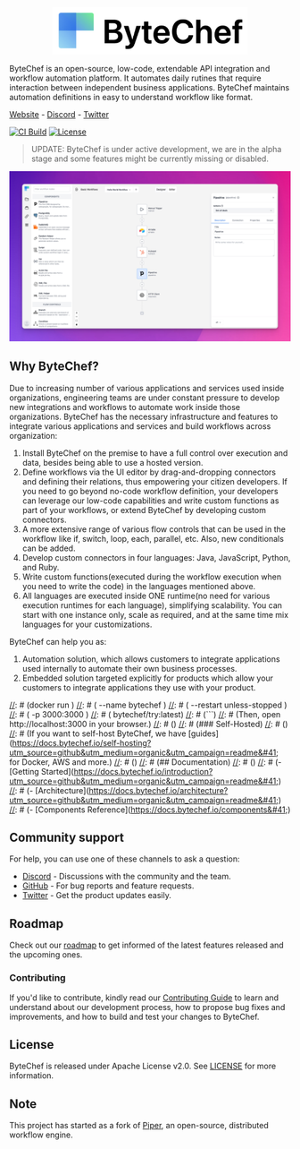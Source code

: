 <p align="center">
<a href="https://www.bytechef.io?utm_source=github&utm_medium=organic&utm_campaign=readme">
  <img src="static/bytechef_logo.png" alt="ByteChef Logo" width="350">
</a>
</p>

ByteChef is an open-source, low-code, extendable API integration and workflow automation platform. It automates daily rutines that require interaction between independent business applications. ByteChef maintains automation definitions in easy to understand workflow like format.

[//]: # ([Website]&#40;https://www.bytechef.io?utm_source=github&utm_medium=organic&utm_campaign=readme&#41; • [Docs]&#40;https://docs.bytechef.io?utm_source=github&utm_medium=organic&utm_campaign=readme&#41; • [Blog]&#40;https://blog.bytechef.io?utm_source=github&utm_medium=organic&utm_campaign=readme&#41; • [Discord]&#40;https://discord.gg/JcNSqJ7vK8; • [Forum]&#40;https://github.com/bytechefhq/bytechef/discussions&#41; • [Twitter]&#40;https://twitter.com/bytechefhq&#41;)

[Website](https://www.bytechef.io?utm_source=github&utm_medium=organic&utm_campaign=readme) - [Discord](https://discord.gg/JcNSqJ7vK8) - [Twitter](https://twitter.com/bytechefhq)

[![CI Build](https://github.com/bytechefhq/bytechef/actions/workflows/build_push.yml/badge.svg)](https://github.com/bytechefhq/bytechef/actions/workflows/build_push.yml) [![License](https://img.shields.io/static/v1?label=license&message=Apache&nbsp;v2.0&color=brightgreen)](https://github.com/bytechefhq/bytechef/blob/master/LICENSE)

> UPDATE: ByteChef is under active development, we are in the alpha stage and some features might be currently missing or disabled.

<img src="static/screenshot.png" alt="ByteChef Screenshot" style="max-width: 100%;">

## Why ByteChef?

Due to increasing number of various applications and services used inside organizations, engineering teams are under constant pressure to develop new integrations and workflows to automate work inside those organizations.
ByteChef has the necessary infrastructure and features to integrate various applications and services and build workflows across organization:

1. Install ByteChef on the premise to have a full control over execution and data, besides being able to use a hosted version.
2. Define workflows via the UI editor by drag-and-dropping connectors and defining their relations, thus empowering your citizen developers. If you need to go beyond no-code workflow definition, your developers can leverage our low-code capabilities and write custom functions as part of your workflows, or extend ByteChef by developing custom connectors.
3. A more extensive range of various flow controls that can be used in the workflow like if, switch, loop, each, parallel, etc. Also, new conditionals can be added.
4. Develop custom connectors in four languages: Java, JavaScript, Python, and Ruby.
5. Write custom functions(executed during the workflow execution when you need to write the code) in the languages mentioned above.
6. All languages are executed inside ONE runtime(no need for various execution runtimes for each language), simplifying scalability. You can start with one instance only, scale as required, and at the same time mix languages for your customizations.

ByteChef can help you as:

1. Automation solution, which allows customers to integrate applications used internally to automate their own business processes.
2. Embedded solution targeted explicitly for products which allow your customers to integrate applications they use with your product.

[//]: # (## Getting Started)
[//]: # ()
[//]: # (### ByteChef Cloud)
[//]: # ()
[//]: # ([ByteChef Cloud]&#40;https://app.bytechef.io?utm_source=github&utm_medium=organic&utm_campaign=readme&#41; is the fastest way to get started with ByteChef. It provides managed infrastructure as well as an instant and free trial access for development projects and proofs of concept.)
[//]: # ()
[//]: # (<a href="https://app.bytechef.io?utm_source=github&utm_medium=organic&utm_campaign=readme"><img src="static/button_get-started-now.png" alt="Get started now" width="200px"></a>)
[//]: # ()
[//]: # (For a step-by-step guide on ByteChef Cloud, [see the docs]&#40;https://docs.bytechef.io/cloud/getting-started?utm_medium=organic&utm_campaign=readme&#41;.)
[//]: # ()
[//]: # (### Try using Docker)
[//]: # ()
[//]: # (Want to give ByteChef a quick spin on your local machine? You can run the following command from your terminal to have ByteChef up and running right away.)
[//]: # ()
[//]: # (```bashTaskHandler)
[//]: # (docker run \)
[//]: # (  --name bytechef \)
[//]: # (  --restart unless-stopped \)
[//]: # (  -p 3000:3000 \)
[//]: # (  bytechef/try:latest)
[//]: # (```)
[//]: # (Then, open http://localhost:3000 in your browser.)
[//]: # ()
[//]: # (### Self-Hosted)
[//]: # ()
[//]: # (If you want to self-host ByteChef, we have [guides]&#40;https://docs.bytechef.io/self-hosting?utm_source=github&utm_medium=organic&utm_campaign=readme&#41; for Docker, AWS and more.)
[//]: # ()
[//]: # (## Documentation)
[//]: # ()
[//]: # (- [Getting Started]&#40;https://docs.bytechef.io/introduction?utm_source=github&utm_medium=organic&utm_campaign=readme&#41;)
[//]: # (- [Architecture]&#40;https://docs.bytechef.io/architecture?utm_source=github&utm_medium=organic&utm_campaign=readme&#41;)
[//]: # (- [Components Reference]&#40;https://docs.bytechef.io/components&#41;)

## Community support

[//]: # (For general help using ByteChef, please refer to the official [documentation]&#40;https://docs.bytechef.io?utm_source=github&utm_medium=organic&utm_campaign=readme&#41;. For additional help, you can use one of these channels to ask a question:)

[//]: # (- [Discord]&#40;https://discord.gg/JcNSqJ7vK8; - Discussions with the community and the team.)
[//]: # (- [GitHub]&#40;https://github.com/bytechefhq/bytechef/issues&#41; - For bug reports and feature requests.)
[//]: # (- [Forum]&#40;https://github.com/bytechefhq/bytechef/discussions&#41; - Ask for help and propose new ideas.)
[//]: # (- [Twitter]&#40;https://twitter.com/bytechefhq&#41; - Get the product updates easily.)

For help, you can use one of these channels to ask a question:

- [Discord](https://discord.gg/JcNSqJ7vK8) - Discussions with the community and the team.
- [GitHub](https://github.com/bytechefhq/bytechef/issues) - For bug reports and feature requests.
- [Twitter](https://twitter.com/bytechefhq) - Get the product updates easily.

## Roadmap
Check out our [roadmap](https://github.com/orgs/bytechefhq/projects/3) to get informed of the latest features released and the upcoming ones.

### Contributing

If you'd like to contribute, kindly read our [Contributing Guide](CONTRIBUTING.md) to learn and understand about our development process, how to propose bug fixes and improvements, and how to build and test your changes to ByteChef.

## License
ByteChef is released under Apache License v2.0. See [LICENSE](LICENSE) for more information.

## Note
This project has started as a fork of [Piper](https://github.com/okayrunner/piper), an open-source, distributed workflow engine.
